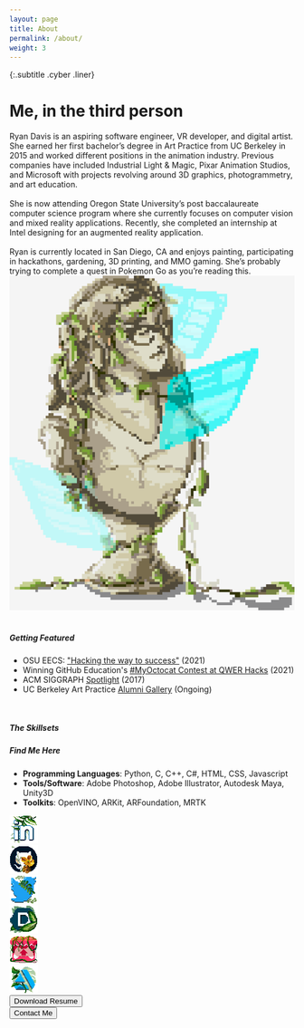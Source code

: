```yaml
---
layout: page
title: About
permalink: /about/
weight: 3
---
```


{:.subtitle .cyber .liner}
# Me, in the third person

<div class="pixel-div flex-container" id="bio-box">
    <div class="flex-child vertical-center">
        <span id="bio-text">
            Ryan Davis is an aspiring software engineer, VR developer, and digital artist. She earned her first bachelor’s degree in Art Practice from UC Berkeley in 2015 and worked different positions in the animation industry. Previous companies have included Industrial Light & Magic, Pixar Animation Studios, and Microsoft with projects revolving around 3D graphics, photogrammetry, and art education.
            <br><br>
            She is now attending Oregon State University’s post baccalaureate computer science program where she currently focuses on computer vision and mixed reality applications. Recently, she completed an internship at Intel designing for an augmented reality application.
            <br><br>
            Ryan is currently located in San Diego, CA and enjoys painting, participating in hackathons, gardening, 3D printing, and MMO gaming. She’s probably trying to complete a quest in Pokemon Go as you’re reading this.
        </span>
    </div>
    <div class="flex-child">
        <img src="../assets/img/common/statue.gif">
    </div>
</div>

<br>

<div class="pixel-div quick-info-grid" id="feature-box">
    <!-- <div class="flex-child vertical-center"> -->
    <div class="grid-item">
        <h5 class="cyber info-subtitle">Getting Featured</h5>
        <!-- <img class="vertical-center" src="../assets/img/common/succulent.png"> -->
    </div>
    <div class="grid-item spacer"></div> <!-- TODO: Fix spacing? -->
    <div class="grid-item">
        <div class="scroll" id="feature">
            <ul class="none" id="feature-list">
                <li>OSU EECS: <a href="https://eecs.oregonstate.edu/hacking-way-success">"Hacking the way to success"</a> (2021)</li>
                <!-- MLH Octocat -->
                <li>Winning GitHub Education's <a href="https://twitter.com/GitHubEducation/status/1358334185602179072">#MyOctocat Contest at QWER Hacks</a> (2021)</li>
                <li>ACM SIGGRAPH <a href="https://www.siggraph.org/member-profile/ryan-davis/">Spotlight</a> (2017)</li>
                <li>UC Berkeley Art Practice <a href="https://art.berkeley.edu/alumni">Alumni Gallery</a> (Ongoing)</li>
            </ul>
        </div>
    </div>
</div>

<br>

<div class="pixel-div quick-info-grid" id="skill-box">
    <div class="grid-item">
        <h5 class="cyber info-subtitle">The Skillsets</h5>
    </div>
    <div class="grid-item spacer"></div>
    <div class="grid-item">
        <h5 class="cyber info-subtitle">Find Me Here</h5>
    </div>  
    <div class="grid-item">
        <ul>
            <li><strong>Programming Languages</strong>: Python, C, C++, C#, HTML, CSS, Javascript</li>
            <li><strong>Tools/Software</strong>: Adobe Photoshop, Adobe Illustrator, Autodesk Maya, Unity3D</li>
            <li><strong>Toolkits</strong>: OpenVINO, ARKit, ARFoundation, MRTK</li>
        </ul>
    </div>
    <div class="grid-item spacer"></div>
    <div class="grid-item">
        <div class="social-media-grid">
            <!-- LinkedIn -->
            <div class="social-media-item">
                <a class="no-underline" href="https://www.linkedin.com/in/ryanalexdavis/"><img class="social-media-icon half-hover" alt="LinkedIn: My work history" title="LinkedIn: My work history" src="../assets/img/common/socialmedia/linkedin.png"></a>
            </div>
            <!-- GitHub -->
            <div class="social-media-item">
                <a class="no-underline" href="https://github.com/DataIsGone"><img class="social-media-icon half-hover" alt="GitHub: View my code" title="GitHub: View my code" src="../assets/img/common/socialmedia/github.png"></a>
            </div>
            <!-- Twitter -->
            <div class="social-media-item">
                <a class="no-underline" href="https://twitter.com/dataisgone"><img class="social-media-icon half-hover" alt="Twitter: Ramblings and WIPs" title="Twitter: Ramblings and WIPs" src="../assets/img/common/socialmedia/twitter.png"></a>
            </div>
        </div>
        <div class="social-media-grid">
            <!-- Devpost -->
            <div class="social-media-item">
                <a class="no-underline" href="https://devpost.com/NODATA"><img class="social-media-icon half-hover" alt="Devpost: See my hackathon projects" title="Devpost: See my hackathon projects" src="../assets/img/common/socialmedia/devpost.png"></a>
            </div>
            <!-- Itch.io -->
            <div class="social-media-item">
                <a class="no-underline" href="https://dataisgone.itch.io/"><img class="social-media-icon half-hover" alt="Itch.io: See the games I've worked on" title="Itch.io: See the games I've worked on (UNDER CONSTRUCTION)" src="../assets/img/common/socialmedia/itchio.png"></a>
            </div>
            <!-- ArtStation -->
            <div class="social-media-item">
                <a class="no-underline" href="#"><img class="social-media-icon half-hover" alt="ArtStation: Check out my art" title="ArtStation: Check out my art (UNDER CONSTRUCTION)" src="../assets/img/common/socialmedia/artstation.png"></a>
            </div>
        </div>
    </div>  
</div>

<!-- Resume/Contact -->
<div class="flex-container" id="contact-box">
    <div class="flex-child vertical-center">
        <a class="no-underline" href="../assets/img/common/RyanDavis_Resume.pdf" download>
            <button class="btn m-btn">
            <span class="btn__content" id="resume-content">Download Resume</span>
            <span class="btn__glitch"></span>
            </button>
        </a>
    </div>
    <div class="flex-child vertical-center">
        <a class="no-underline" href="mailto: ryan.alex.davis@gmail.com">
            <button class="btn m-btn">
            <span class="btn__content" id="contact-content">Contact Me</span>
            <span class="btn__glitch"></span>
            </button>
        </a>
    </div>
</div>
<br>